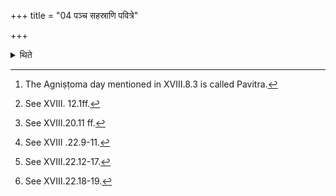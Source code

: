 +++
title = "04 पञ्च सहस्राणि पवित्रे"

+++

<details><summary>थिते</summary>

4. At the time of Pavitra-rite[^1] (the sacrificer gives five thousand (cows); at the time of Abhiṣecanīya[^2] (rite) thirty (thousand) (cows); at the time of Daśapeya[^3] (rite) thirty (thousand) (cows); ten (thousand) (cows) at the time of Keśavapanīya[^4] (rite), at the time of Vyuṣṭi-Dvirātra[^5] (rite) twenty (thousand) (cows); and at the time of Kṣatrasya Dhr̥ti (rite) five (thousand) (cows).[^6]   

[^1]: The Agniṣṭoma day mentioned in XVIII.8.3 is called Pavitra.  

[^2]: See XVIII. 12.1ff.  

[^3]: See XVIII.20.11 ff.  

[^4]: See XVIII .22.9-11.  

[^5]: See XVIII.22.12-17.   

[^6]: See XVIII.22.18-19.   
</details>
